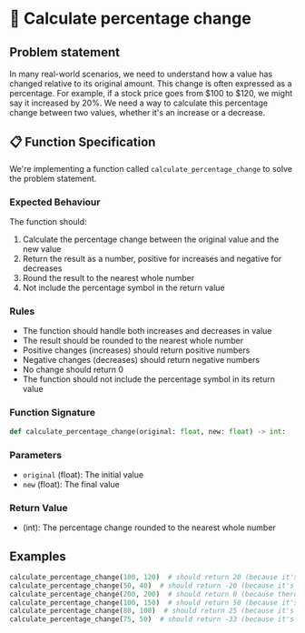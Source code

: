 # 💯 Calculate percentage change

## Problem statement

In many real-world scenarios, we need to understand how a value has changed relative to its original amount. This change is often expressed as a percentage. For example, if a stock price goes from $100 to $120, we might say it increased by 20%. We need a way to calculate this percentage change between two values, whether it's an increase or a decrease.

## 📋 Function Specification

We're implementing a function called `calculate_percentage_change` to solve the problem statement.

### Expected Behaviour

The function should:

1. Calculate the percentage change between the original value and the new value
2. Return the result as a number, positive for increases and negative for decreases
3. Round the result to the nearest whole number
4. Not include the percentage symbol in the return value

### Rules

- The function should handle both increases and decreases in value
- The result should be rounded to the nearest whole number
- Positive changes (increases) should return positive numbers
- Negative changes (decreases) should return negative numbers
- No change should return 0
- The function should not include the percentage symbol in its return value

### Function Signature

```python
def calculate_percentage_change(original: float, new: float) -> int:
```

### Parameters

- `original` (float): The initial value
- `new` (float): The final value

### Return Value

- (int): The percentage change rounded to the nearest whole number

## Examples

```python
calculate_percentage_change(100, 120)  # should return 20 (because it's a 20% increase)
calculate_percentage_change(50, 40)  # should return -20 (because it's a 20% decrease)
calculate_percentage_change(200, 200)  # should return 0 (because there's no change)
calculate_percentage_change(100, 150)  # should return 50 (because it's a 50% increase)
calculate_percentage_change(80, 100)  # should return 25 (because it's a 25% increase)
calculate_percentage_change(75, 50)  # should return -33 (because it's a 33.33% decrease, rounded to 33)
```
